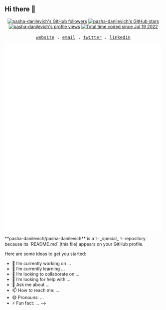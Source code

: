 ## Hi there 👋
<div align="center">
<a title="pasha-danilevich's GitHub followers " href="https://github.com/pasha-danilevich" ><img src="https://img.shields.io/github/followers/pasha-danilevich?style=social" alt="pasha-danilevich's GitHub followers"></a>
<a title="GitHub stars " href="https://github.com/pasha-danilevich" ><img src="https://img.shields.io/github/stars/pasha-danilevich?style=social" alt="pasha-danilevich's GitHub stars "></a>
<a title="pasha-danilevich's profile views " href="https://github.com/pasha-danilevich" ><img src="https://komarev.com/ghpvc/?username=pasha-danilevich&label=Profile%20views" alt="pasha-danilevich's profile views"></a>
<a title="kalana's wakatime stats" href="https://wakatime.com/@02730fe5-73e8-4bcc-8539-6b00eeae1e15"><img src="https://wakatime.com/badge/user/02730fe5-73e8-4bcc-8539-6b00eeae1e15.svg" alt="Total time coded since Jul 19 2022" /></a>
</div>

<br />

<div align="center">
  <samp>
    <a href="https://www.kalanakt.cc/">website</a> .
    <a href="mailto:e19198@eng.pdn.ac.lk">email</a> .
    <a href="https://twitter.com/intent/follow?screen_name=DevVibeX">twitter</a> .
    <a href="https://www.linkedin.com/in/kalanakt">linkedin</a>
  </samp>
</div>

<br />

<div align="center">
  <img src="https://github.com/kalanakt/kalanakt/blob/main/generated/overview.svg#gh-dark-mode-only" alt="kalanakt's GitHub Statistics Card" title="kalanakt's GitHub Statistics"/>
  <img src="https://github.com/kalanakt/kalanakt/blob/main/generated/languages.svg#gh-dark-mode-only" alt="kalanakt's Used Languages Card" title="kalanakt's Used Languages"/>
</div>

<br />
**pasha-danilevich/pasha-danilevich** is a ✨ _special_ ✨ repository because its `README.md` (this file) appears on your GitHub profile.

Here are some ideas to get you started:

- 🔭 I’m currently working on ...
- 🌱 I’m currently learning ...
- 👯 I’m looking to collaborate on ...
- 🤔 I’m looking for help with ...
- 💬 Ask me about ...
- 📫 How to reach me: ...
- 😄 Pronouns: ...
- ⚡ Fun fact: ...
-->

